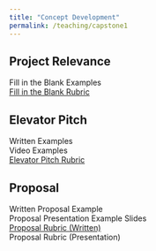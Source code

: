 ```yaml
---
title: "Concept Development"
permalink: /teaching/capstone1
---
```


## Project Relevance  
Fill in the Blank Examples  
[Fill in the Blank Rubric](/files/CET49xRubricRelevance.pdf)  

## Elevator Pitch
Written Examples  
Video Examples  
[Elevator Pitch Rubric](/files/CET49xRubricElevatorPitch.pdf)  

## Proposal
Written Proposal Example  
Proposal Presentation Example Slides  
[Proposal Rubric (Written)](/files/CET49xRubricWrittenProposal.pdf)  
Proposal Rubric (Presentation)  
